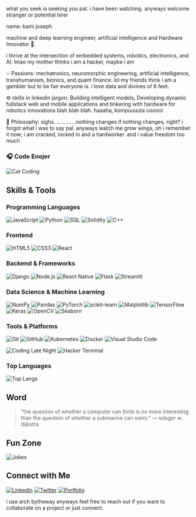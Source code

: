 what you seek is seeking you pal. i have been watching. anyways welcome stranger or potential hirer

name: kami  joseph

machine and deep learning engineer, artificial intelligence and Hardware Innovator 🚀.

i thrive at the intersection of embedded systems, robotics, electronics, and AI. lmao my mother thinks i am a hacker, maybe i am

💡 Passions: mechatronics, neuromorphic engineering, artificial intelligence, transhumanism, bionics, and quant finance. lol  my friends think  i am a gambler but to be fair everyone is. i love data and divines of 6 feet.

⚙️ skills in linkedin jargon: Building intelligent models, Developing dynamic fullstack web and mobile applications and tinkering with hardware for robotics innovations blah blah blah. haaaha, kompuuuuta cooool

🎯 Philosophy: sighs...............nothing changes if nothing changes, right?  i forgot what i  was to say pal. anyways watch me grow wings, oh i remember it now; i am cracked, locked in and a hardworker. and i value freedom too much

### 🎧 Code Enojer
![Cat Coding](https://media.giphy.com/media/JIX9t2j0ZTN9S/giphy.gif)
## Skills & Tools

### Programming Languages
![JavaScript](https://img.shields.io/badge/JavaScript-323330?style=for-the-badge&logo=javascript&logoColor=F7DF1E)
![Python](https://img.shields.io/badge/Python-3670A0?style=for-the-badge&logo=python&logoColor=ffdd54)
![SQL](https://img.shields.io/badge/SQL-003B57?style=for-the-badge&logo=postgresql&logoColor=white)
![Solidity](https://img.shields.io/badge/Solidity-363636?style=for-the-badge&logo=solidity&logoColor=white)
![C++](https://img.shields.io/badge/C%2B%2B-00599C?style=for-the-badge&logo=c%2B%2B&logoColor=white)

### Frontend
![HTML5](https://img.shields.io/badge/HTML5-E34F26?style=for-the-badge&logo=html5&logoColor=white)
![CSS3](https://img.shields.io/badge/CSS3-1572B6?style=for-the-badge&logo=css3&logoColor=white)
![React](https://img.shields.io/badge/React-20232A?style=for-the-badge&logo=react&logoColor=61DAFB)

### Backend & Frameworks
![Django](https://img.shields.io/badge/Django-092E20?style=for-the-badge&logo=django&logoColor=white)
![Node.js](https://img.shields.io/badge/Node.js-43853D?style=for-the-badge&logo=node.js&logoColor=white)
![React Native](https://img.shields.io/badge/React%20Native-20232A?style=for-the-badge&logo=react&logoColor=61DAFB)
![Flask](https://img.shields.io/badge/Flask-000000?style=for-the-badge&logo=flask)
![Streamlit](https://img.shields.io/badge/Streamlit-FF4B4B?style=for-the-badge&logo=streamlit&logoColor=white)

### Data Science & Machine Learning
![NumPy](https://img.shields.io/badge/NumPy-013243?style=for-the-badge&logo=numpy&logoColor=white)
![Pandas](https://img.shields.io/badge/Pandas-150458?style=for-the-badge&logo=pandas&logoColor=white)
![PyTorch](https://img.shields.io/badge/PyTorch-EE4C2C?style=for-the-badge&logo=pytorch&logoColor=white)
![scikit-learn](https://img.shields.io/badge/scikit--learn-F7931E?style=for-the-badge&logo=scikit-learn&logoColor=white)
![Matplotlib](https://img.shields.io/badge/Matplotlib-007ACC?style=for-the-badge&logo=python&logoColor=white)
![TensorFlow](https://img.shields.io/badge/TensorFlow-FF6F00?style=for-the-badge&logo=tensorflow&logoColor=white)
![Keras](https://img.shields.io/badge/Keras-D00000?style=for-the-badge&logo=keras&logoColor=white)
![OpenCV](https://img.shields.io/badge/OpenCV-5C3EE8?style=for-the-badge&logo=opencv&logoColor=white)
![Seaborn](https://img.shields.io/badge/Seaborn-0769AD?style=for-the-badge&logo=seaborn&logoColor=white)

### Tools & Platforms
![Git](https://img.shields.io/badge/Git-F05032?style=for-the-badge&logo=git&logoColor=white)
![GitHub](https://img.shields.io/badge/GitHub-181717?style=for-the-badge&logo=github&logoColor=white)
![Kubernetes](https://img.shields.io/badge/Kubernetes-326CE5?style=for-the-badge&logo=kubernetes&logoColor=white)
![Docker](https://img.shields.io/badge/Docker-2496ED?style=for-the-badge&logo=docker&logoColor=white)
![Visual Studio Code](https://img.shields.io/badge/VS%20Code-0078D4?style=for-the-badge&logo=visual-studio-code&logoColor=white)

![Coding Late Night](https://media.giphy.com/media/ZVik7pBtu9dNS/giphy.gif)
![Hacker Terminal](https://media.giphy.com/media/LHZyixOnHwDDy/giphy.gif)


### Top Languages
![Top Langs](https://github-readme-stats.vercel.app/api/top-langs/?username=kamijoseph&layout=compact&theme=dark)



## Word
> "the question of whether a computer can think is no more interesting than the question of whether a submarine can swim."
— edsger w. dijkstra

## Fun Zone
![Jokes](https://readme-jokes.vercel.app/api)


## Connect with Me
[![LinkedIn](https://img.shields.io/badge/LinkedIn-0077B5?style=for-the-badge&logo=linkedin&logoColor=white)](https://linkedin.com/in)
[![Twitter](https://img.shields.io/badge/Twitter-1DA1F2?style=for-the-badge&logo=twitter&logoColor=white)](https://twitter.com/thestringglitch)
[![Portfolio](https://img.shields.io/badge/Portfolio-000000?style=for-the-badge&logo=About.me&logoColor=white)](https://yourportfolio.com)

i use arch bytheway anyways feel free to reach out if you want to collaborate on a project or just connect.
